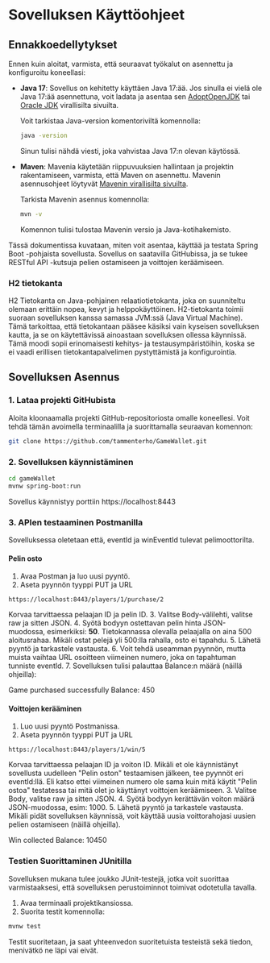 # Sovelluksen Käyttöohjeet

## Ennakkoedellytykset

Ennen kuin aloitat, varmista, että seuraavat työkalut on asennettu ja konfiguroitu koneellasi:

- **Java 17**: Sovellus on kehitetty käyttäen Java 17:ää. Jos sinulla ei vielä ole Java 17:ää asennettuna, voit ladata ja asentaa sen [AdoptOpenJDK](https://adoptopenjdk.net/) tai [Oracle JDK](https://www.oracle.com/java/technologies/javase/jdk17-archive-downloads.html) virallisilta sivuilta.

  Voit tarkistaa Java-version komentoriviltä komennolla:

  ```bash
  java -version
  ```

  Sinun tulisi nähdä viesti, joka vahvistaa Java 17:n olevan käytössä.

- **Maven**: Mavenia käytetään riippuvuuksien hallintaan ja projektin rakentamiseen, varmista, että Maven on asennettu. Mavenin asennusohjeet löytyvät [Mavenin virallisilta sivuilta](https://maven.apache.org/install.html).

  Tarkista Mavenin asennus komennolla:

  ```bash
  mvn -v
  ```

  Komennon tulisi tulostaa Mavenin versio ja Java-kotihakemisto.

Tässä dokumentissa kuvataan, miten voit asentaa, käyttää ja testata Spring Boot -pohjaista sovellusta. Sovellus on saatavilla GitHubissa, ja se tukee RESTful API -kutsuja pelien ostamiseen ja voittojen keräämiseen.

### H2 tietokanta

H2 Tietokanta on Java-pohjainen relaatiotietokanta, joka on suunniteltu olemaan erittäin nopea, kevyt ja helppokäyttöinen. H2-tietokanta toimii suoraan sovelluksen kanssa samassa JVM:ssä (Java Virtual Machine). Tämä tarkoittaa, että tietokantaan pääsee käsiksi vain kyseisen sovelluksen kautta, ja se on käytettävissä ainoastaan sovelluksen ollessa käynnissä. Tämä moodi sopii erinomaisesti kehitys- ja testausympäristöihin, koska se ei vaadi erillisen tietokantapalvelimen pystyttämistä ja konfigurointia.

## Sovelluksen Asennus

### 1. Lataa projekti GitHubista

Aloita kloonaamalla projekti GitHub-repositoriosta omalle koneellesi. Voit tehdä tämän avoimella terminaalilla ja suorittamalla seuraavan komennon:

```bash
git clone https://github.com/tammenterho/GameWallet.git
```

### 2. Sovelluksen käynnistäminen

```bash
cd gameWallet
mvnw spring-boot:run
```

Sovellus käynnistyy porttiin https://localhost:8443

### 3. APIen testaaminen Postmanilla

Sovelluksessa oletetaan että, eventId ja winEventId tulevat pelimoottorilta.

#### Pelin osto

1. Avaa Postman ja luo uusi pyyntö.
2. Aseta pyynnön tyyppi PUT ja URL

```
https://localhost:8443/players/1/purchase/2
```

Korvaa tarvittaessa pelaajan ID ja pelin ID. 
3. Valitse Body-välilehti, valitse raw ja sitten JSON. 
4. Syötä bodyyn ostettavan pelin hinta JSON-muodossa, esimerkiksi: **50**. Tietokannassa olevalla pelaajalla on aina 500 aloitusrahaa. Mikäli ostat pelejä yli 500:lla rahalla, osto ei tapahdu. 
5. Lähetä pyyntö ja tarkastele vastausta. 
6. Voit tehdä useamman pyynnön, mutta muista vaihtaa URL osoitteen viimeinen numero, joka on tapahtuman tunniste eventId. 
7. Sovelluksen tulisi palauttaa Balance:n määrä (näillä ohjeilla):

Game purchased successfully
Balance: 450

#### Voittojen kerääminen

1. Luo uusi pyyntö Postmanissa.
2. Aseta pyynnön tyyppi PUT ja URL

```
https://localhost:8443/players/1/win/5
```

Korvaa tarvittaessa pelaajan ID ja voiton ID. Mikäli et ole käynnistänyt sovellusta uudelleen "Pelin oston" testaamisen jälkeen, tee pyynnöt eri eventId:llä. Eli katso ettei viimeinen numero ole sama kuin mitä käytit "Pelin ostoa" testatessa tai mitä olet jo käyttänyt voittojen keräämiseen. 
3. Valitse Body, valitse raw ja sitten JSON. 
4. Syötä bodyyn kerättävän voiton määrä JSON-muodossa, esim: 1000. 
5. Lähetä pyyntö ja tarkastele vastausta. Mikäli pidät sovelluksen käynnissä, voit käyttää uusia voittorahojasi uusien pelien ostamiseen (näillä ohjeilla).

Win collected
Balance: 10450

### Testien Suorittaminen JUnitilla

Sovelluksen mukana tulee joukko JUnit-testejä, jotka voit suorittaa varmistaaksesi, että sovelluksen perustoiminnot toimivat odotetulla tavalla.

1. Avaa terminaali projektikansiossa.
2. Suorita testit komennolla:

```bash
mvnw test
```

Testit suoritetaan, ja saat yhteenvedon suoritetuista testeistä sekä tiedon, menivätkö ne läpi vai eivät.
